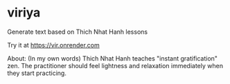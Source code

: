 # viriya
Generate text based on Thich Nhat Hanh lessons

Try it at https://vir.onrender.com

About: (In my own words) Thich Nhat Hanh teaches "instant gratification" zen. The practitioner should feel lightness and relaxation immediately when they start practicing.